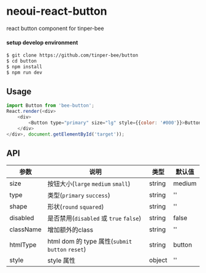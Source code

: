 # neoui-react-button


react button component for tinper-bee

#### setup develop environment

```sh
$ git clone https://github.com/tinper-bee/button
$ cd button
$ npm install
$ npm run dev
```

## Usage

```js
import Button from 'bee-button';
React.render(<div>
    <div>
        <Button type="primary" size="lg" style={{color: '#000'}}>Button</Button>
    </div>
</div>, document.getElementById('target'));
```



## API
|参数|说明|类型|默认值|
|---|----|---|------|
|size|按钮大小(`large` `medium` `small`)|string|medium|
|type|类型(`primary` `success`)|string|''|
|shape|形状(`round` `squared`)|string|''|
|disabled|是否禁用(`disabled` 或 `true` `false`)|string|false|
|className|增加额外的class|string|''|
|htmlType|html dom 的 type 属性(`submit` `button` `reset`)|string|button|
|style|style 属性|object|''|
